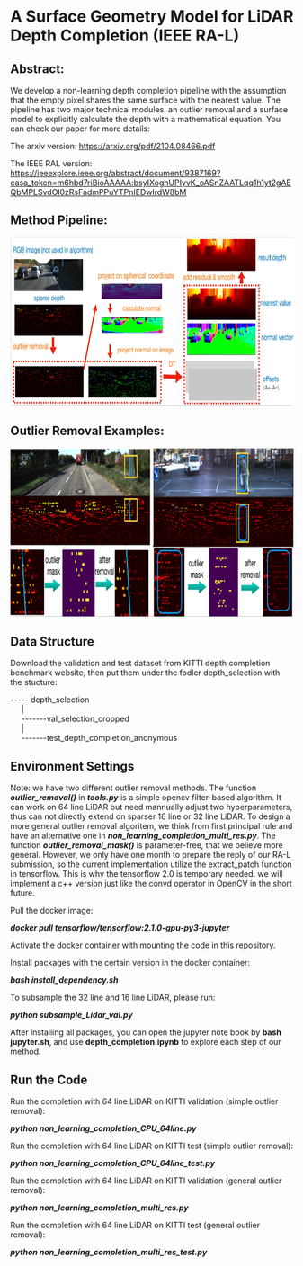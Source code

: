# A Surface Geometry Model for LiDAR Depth Completion (IEEE RA-L) 

## Abstract:

We develop a non-learning depth completion pipeline with the assumption that the empty pixel shares the same surface with the nearest value. The pipeline has two major technical modules: an outlier removal and a surface model to explicitly calculate the depth with a mathematical equation. You can check our paper for more details:

The arxiv version: https://arxiv.org/pdf/2104.08466.pdf

The IEEE RAL version: https://ieeexplore.ieee.org/abstract/document/9387169?casa_token=m6hbd7riBioAAAAA:bsyIXoghUPIyvK_oASnZAATLqq1h1yt2gAEQbMPLSvdOl0zRsFadmPPuYTPnIEDwlrdW8bM


## Method Pipeline:
<p align="center">
<img src="/demo/pipeline.png" alt="pipeline" width="800" height="300">
</p>

## Outlier Removal Examples:
<p align="center">
<img src="/demo/outlier_removal.png" alt="outlier_removal" width="700" height="300">
</p>



## Data Structure


Download the validation and test dataset from KITTI depth completion benchmark website, then put them under the fodler depth_selection with the stucture:

----- depth_selection\
&nbsp;&nbsp;&nbsp;&nbsp;&nbsp;|\
&nbsp;&nbsp;&nbsp;&nbsp;&nbsp;-------val_selection_cropped\
&nbsp;&nbsp;&nbsp;&nbsp;&nbsp;|\
&nbsp;&nbsp;&nbsp;&nbsp;&nbsp;-------test_depth_completion_anonymous



## Environment Settings


Note: we have two different outlier removal methods. The function ***outlier_removal()*** in ***tools.py*** is a simple opencv filter-based algorithm. It can work on 64 line LiDAR but need mannually adjust two hyperparameters, thus can not directly extend on sparser 16 line or 32 line LiDAR. To design a more general outlier removal algoritem, we think from first principal rule and have an alternative one in ***non_learning_completion_multi_res.py***. The function ***outlier_removal_mask()*** is parameter-free, that we believe more general. However, we only have one month to prepare the reply of our RA-L submission, so the current implementation utilize the extract_patch function in tensorflow. This is why the tensorflow 2.0 is temporary needed. we will implement a c++ version just like the convd operator in OpenCV in the short future.

Pull the docker image:

***docker pull tensorflow/tensorflow:2.1.0-gpu-py3-jupyter***


Activate the docker container with mounting the code in this repository.

Install packages with the certain version in the docker container:

***bash install_dependency.sh***


To subsample the 32 line and 16 line LiDAR, please run:

***python subsample_Lidar_val.py***


After installing all packages, you can open the jupyter note book by **bash jupyter.sh**, and use **depth_completion.ipynb** to explore each step of our method.



## Run the Code 


Run the completion with 64 line LiDAR on KITTI validation (simple outlier removal):

***python non_learning_completion_CPU_64line.py***

Run the completion with 64 line LiDAR on KITTI test (simple outlier removal):

***python non_learning_completion_CPU_64line_test.py***



Run the completion with 64 line LiDAR on KITTI validation (general outlier removal):

***python non_learning_completion_multi_res.py***

Run the completion with 64 line LiDAR on KITTI test (general outlier removal):

***python non_learning_completion_multi_res_test.py***



 
